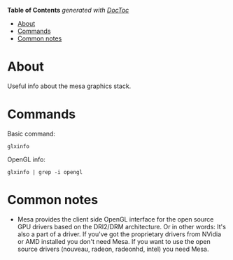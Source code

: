 <!-- START doctoc generated TOC please keep comment here to allow auto update -->
<!-- DON'T EDIT THIS SECTION, INSTEAD RE-RUN doctoc TO UPDATE -->
**Table of Contents**  *generated with [DocToc](https://github.com/thlorenz/doctoc)*

- [About](#about)
- [Commands](#commands)
- [Common notes](#common-notes)

<!-- END doctoc generated TOC please keep comment here to allow auto update -->

# About

Useful info about the mesa graphics stack.

# Commands

Basic command:
```
glxinfo
```

OpenGL info:
```
glxinfo | grep -i opengl
```

# Common notes

* Mesa provides the client side OpenGL interface for the open source GPU drivers based on the DRI2/DRM architecture. Or in other words: It's also a part of a driver. If you've got the proprietary drivers from NVidia or AMD installed you don't need Mesa. If you want to use the open source drivers (nouveau, radeon, radeonhd, intel) you need Mesa.

